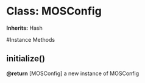# Class: MOSConfig
**Inherits:** Hash
    




#Instance Methods
## initialize() [](#method-i-initialize)

**@return** [MOSConfig] a new instance of MOSConfig

